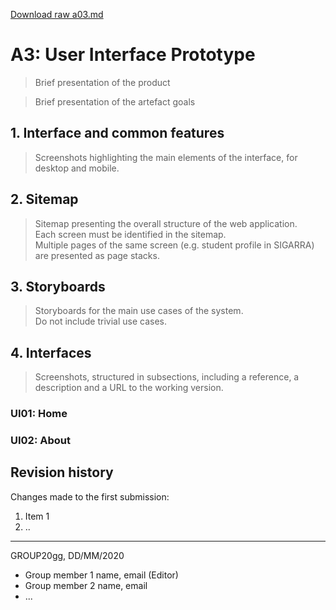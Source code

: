 [Download raw a03.md](uploads/f94a51c17938332e3a5971f78b9fc784/a03.md)

# A3: User Interface Prototype

> Brief presentation of the product

> Brief presentation of the artefact goals

## 1. Interface and common features

> Screenshots highlighting the main elements of the interface, for desktop and mobile.

## 2. Sitemap

> Sitemap presenting the overall structure of the web application.  
> Each screen must be identified in the sitemap.  
> Multiple pages of the same screen (e.g. student profile in SIGARRA) are presented as page stacks.

## 3. Storyboards

> Storyboards for the main use cases of the system.  
> Do not include trivial use cases.

## 4. Interfaces

> Screenshots, structured in subsections, including a reference, a description and a URL to the working version.

### UI01: Home

### UI02: About

## Revision history

Changes made to the first submission:
1. Item 1
1. ..

***
GROUP20gg, DD/MM/2020
 
* Group member 1 name, email (Editor)
* Group member 2 name, email
* ...
